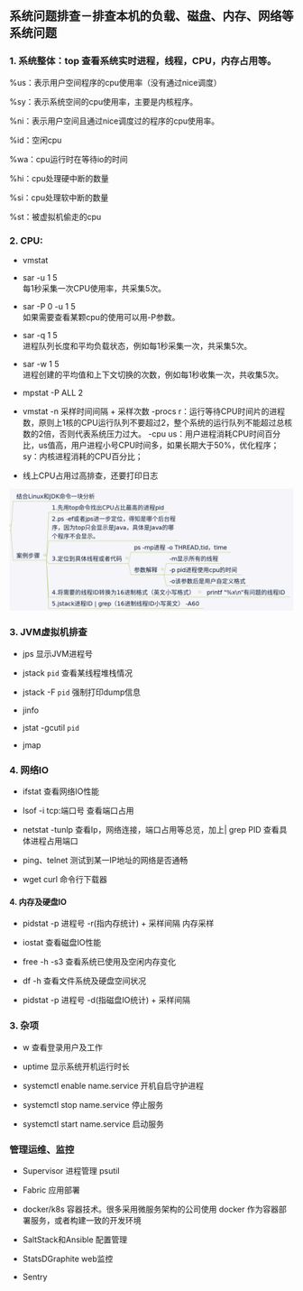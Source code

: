 
## 系统问题排查－排查本机的负载、磁盘、内存、网络等系统问题


### 1. 系统整体：top  查看系统实时进程，线程，CPU，内存占用等。
  %us：表示用户空间程序的cpu使用率（没有通过nice调度）

  %sy：表示系统空间的cpu使用率，主要是内核程序。

  %ni：表示用户空间且通过nice调度过的程序的cpu使用率。

  %id：空闲cpu

  %wa：cpu运行时在等待io的时间

  %hi：cpu处理硬中断的数量

  %si：cpu处理软中断的数量

  %st：被虚拟机偷走的cpu


### 2. CPU:
- vmstat

- sar -u 1 5  
  每1秒采集一次CPU使用率，共采集5次。

- sar -P 0 -u 1 5  
  如果需要查看某颗cpu的使用可以用-P参数。

- sar -q 1 5  
  进程队列长度和平均负载状态，例如每1秒采集一次，共采集5次。

- sar -w 1 5  
  进程创建的平均值和上下文切换的次数，例如每1秒收集一次，共收集5次。

- mpstat -P ALL 2

- vmstat -n 采样时间间隔 + 采样次数
  -procs
    r：运行等待CPU时间片的进程数，原则上1核的CPU运行队列不要超过2，整个系统的运行队列不能超过总核数的2倍，否则代表系统压力过大。
  -cpu
    us：用户进程消耗CPU时间百分比，us值高，用户进程小号CPU时间多，如果长期大于50%，优化程序；
    sy：内核进程消耗的CPU百分比；

- 线上CPU占用过高排查，还要打印日志
<img src="../20.Resources/java/cpu占用过高排查.png">


### 3. JVM虚拟机排查
- jps 
  显示JVM进程号

- jstack `pid`
  查看某线程堆栈情况

- jstack -F `pid`
  强制打印dump信息

- jinfo

- jstat -gcutil `pid`

- jmap


### 4. 网络IO
- ifstat 
  查看网络IO性能

- lsof -i tcp:端口号
  查看端口占用

- netstat -tunlp
  查看Ip，网络连接，端口占用等总览，加上| grep PID 查看具体进程占用端口

- ping、telnet
  测试到某一IP地址的网络是否通畅
    
- wget curl
  命令行下载器


#### 4. 内存及硬盘IO
- pidstat -p 进程号 -r(指内存统计) + 采样间隔
  内存采样

- iostat 查看磁盘IO性能

- free -h -s3
  查看系统已使用及空闲内存变化

- df -h
  查看文件系统及硬盘空间状况

- pidstat -p 进程号 -d(指磁盘IO统计) + 采样间隔


### 3. 杂项
<!-- - iostat -->
  <!-- 查看cpu统计及io统计信息 -->

- w
  查看登录用户及工作

- uptime
  显示系统开机运行时长

- systemctl enable name.service
  开机自启守护进程

- systemctl stop name.service
  停止服务

- systemctl start name.service
  启动服务


### 管理运维、监控
- Supervisor 进程管理
  psutil

- Fabric
  应用部署

- docker/k8s 
  容器技术。很多采用微服务架构的公司使用 docker 作为容器部署服务，或者构建一致的开发环境

- SaltStack和Ansible
  配置管理

- StatsDGraphite
  web监控

- Sentry
